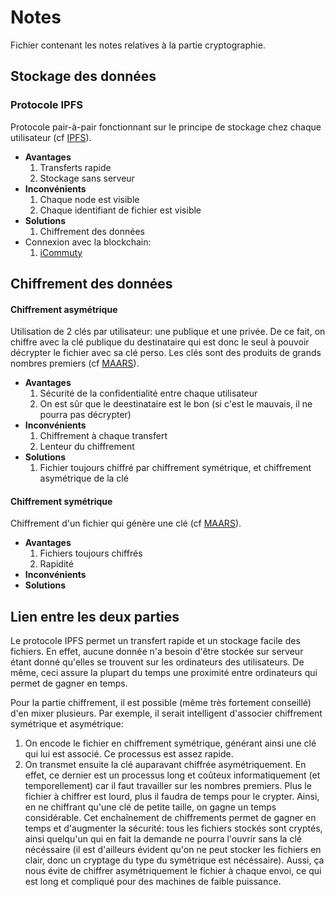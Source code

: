 # Notes
Fichier contenant les notes relatives à la partie cryptographie.


## Stockage des données

### Protocole IPFS
Protocole pair-à-pair fonctionnant sur le principe de stockage chez chaque utilisateur (cf [IPFS](https://ipfs.io/)).
* __Avantages__
  1. Transferts rapide
  2. Stockage sans serveur
* __Inconvénients__
  1. Chaque node est visible
  2. Chaque identifiant de fichier est visible
* __Solutions__
  1. Chiffrement des données
* Connexion avec la blockchain:
  1. [iCommuty](https://icommunity.io/en/what-is-ifps-the-hard-drive-for-blockchain/)



## Chiffrement des données

#### Chiffrement asymétrique
Utilisation de 2 clés par utilisateur: une publique et une privée. De ce fait, on chiffre avec la clé publique du destinataire qui est donc le seul à pouvoir décrypter le fichier avec sa clé perso. Les clés sont des produits de grands nombres premiers (cf [MAARS](https://maaars.fr/cryptographie-quelques-bases/)).
* __Avantages__
    1. Sécurité de la confidentialité entre chaque utilisateur
    2. On est sûr que le deestinataire est le bon (si c'est le mauvais, il ne pourra pas décrypter)
* __Inconvénients__
    1. Chiffrement à chaque transfert
    2. Lenteur du chiffrement
* __Solutions__
    1. Fichier toujours chiffré par chiffrement symétrique, et chiffrement asymétrique de la clé

#### Chiffrement symétrique
Chiffrement d'un fichier qui génère une clé (cf [MAARS](https://maaars.fr/cryptographie-quelques-bases/)).
* __Avantages__
    1. Fichiers toujours chiffrés
    2. Rapidité
* __Inconvénients__
* __Solutions__


## Lien entre les deux parties
Le protocole IPFS permet un transfert rapide et un stockage facile des fichiers. En effet, aucune donnée n'a besoin d'être stockée sur serveur étant donné qu'elles se trouvent sur les ordinateurs des utilisateurs. De même, ceci assure la plupart du temps une proximité entre ordinateurs qui permet de gagner en temps.

Pour la partie chiffrement, il est possible (même très fortement conseillé) d'en mixer plusieurs. Par exemple, il serait intelligent d'associer chiffrement symétrique et asymétrique:
1. On encode le fichier en chiffrement symétrique, générant ainsi une clé qui lui est associé. Ce processus est assez rapide.
2. On transmet ensuite la clé auparavant chiffrée asymétriquement. En effet, ce dernier est un processus long et coûteux informatiquement (et temporellement) car il faut travailler sur les nombres premiers. Plus le fichier à chiffrer est lourd, plus il faudra de temps pour le crypter. Ainsi, en ne chiffrant qu'une clé de petite taille, on gagne un temps considérable.
Cet enchaînement de chiffrements permet de gagner en temps et d'augmenter la sécurité: tous les fichiers stockés sont cryptés, ainsi quelqu'un qui en fait la demande ne pourra l'ouvrir sans la clé nécéssaire (il est d'ailleurs évident qu'on ne peut stocker les fichiers en clair, donc un cryptage du type du symétrique est nécéssaire). Aussi, ça nous évite de chiffrer asymétriquement le fichier à chaque envoi, ce qui est long et compliqué pour des machines de faible puissance.
